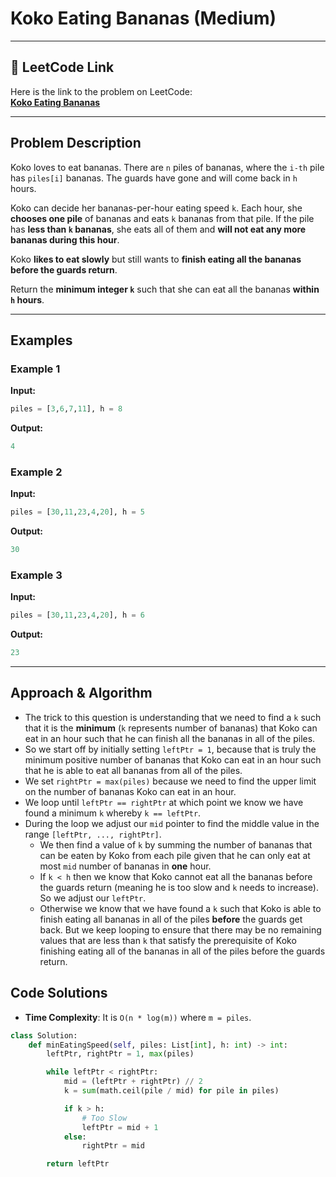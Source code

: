 # Koko Eating Bananas (Medium)

---

## 🔗 LeetCode Link

Here is the link to the problem on LeetCode:  
[**Koko Eating Bananas**](https://leetcode.com/problems/koko-eating-bananas/)

---

## Problem Description

Koko loves to eat bananas. There are `n` piles of bananas, where the `i-th` pile has `piles[i]` bananas. The guards have gone and will come back in `h` hours.

Koko can decide her bananas-per-hour eating speed `k`. Each hour, she **chooses one pile** of bananas and eats `k` bananas from that pile. If the pile has **less than `k` bananas**, she eats all of them and **will not eat any more bananas during this hour**.

Koko **likes to eat slowly** but still wants to **finish eating all the bananas before the guards return**.

Return the **minimum integer `k`** such that she can eat all the bananas **within `h` hours**.

---

## Examples

### **Example 1**

**Input:**

```python
piles = [3,6,7,11], h = 8
```

**Output:**

```python
4
```

### **Example 2**

**Input:**

```python
piles = [30,11,23,4,20], h = 5
```

**Output:**

```python
30
```

### **Example 3**

**Input:**

```python
piles = [30,11,23,4,20], h = 6
```

**Output:**

```python
23
```

---

## Approach & Algorithm

- The trick to this question is understanding that we need to find a `k` such that it is the **minimum** (`k` represents number of bananas) that Koko can eat in an hour such that he can finish all the bananas in all of the piles.
- So we start off by initially setting `leftPtr = 1`, because that is truly the minimum positive number of bananas that Koko can eat in an hour such that he is able to eat all bananas from all of the piles.
- We set `rightPtr = max(piles)` because we need to find the upper limit on the number of bananas Koko can eat in an hour.
- We loop until `leftPtr == rightPtr` at which point we know we have found a minimum `k` whereby `k == leftPtr`.
- During the loop we adjust our `mid` pointer to find the middle value in the range `[leftPtr, ..., rightPtr]`.
  - We then find a value of `k` by summing the number of bananas that can be eaten by Koko from each pile given that he can only eat at most `mid` number of bananas in **one** hour.
  - If `k < h` then we know that Koko cannot eat all the bananas before the guards return (meaning he is too slow and `k` needs to increase). So we adjust our `leftPtr`.
  - Otherwise we know that we have found a `k` such that Koko is able to finish eating all bananas in all of the piles **before** the guards get back. But we keep looping to ensure that there may be no remaining values that are less than `k` that satisfy the prerequisite of Koko finishing eating all of the bananas in all of the piles before the guards return.

## Code Solutions

- **Time Complexity**: It is `O(n * log(m))` where `m = piles`.

```python
class Solution:
    def minEatingSpeed(self, piles: List[int], h: int) -> int:
        leftPtr, rightPtr = 1, max(piles)

        while leftPtr < rightPtr:
            mid = (leftPtr + rightPtr) // 2
            k = sum(math.ceil(pile / mid) for pile in piles)

            if k > h:
                # Too Slow
                leftPtr = mid + 1
            else:
                rightPtr = mid

        return leftPtr
```
